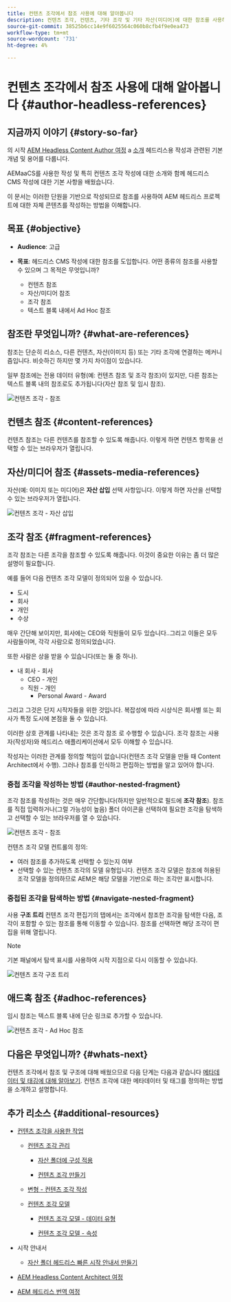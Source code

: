 ```yaml
---
title: 컨텐츠 조각에서 참조 사용에 대해 알아봅니다
description: 컨텐츠 조각, 컨텐츠, 기타 조각 및 기타 자산(미디어)에 대한 참조를 사용하는 방법에 대해 알아봅니다. 헤드리스 CMS 작성을 위한 중첩된 조각의 필요성 및 역학을 소개합니다.
source-git-commit: 38525b6cc14e9f6025564c060b8cfb4f9e0ea473
workflow-type: tm+mt
source-wordcount: '731'
ht-degree: 4%

---
```


# 컨텐츠 조각에서 참조 사용에 대해 알아봅니다 {#author-headless-references}

## 지금까지 이야기 {#story-so-far}

의 시작 [AEM Headless Content Author 여정](overview.md) a [소개](introduction.md) 헤드리스용 작성과 관련된 기본 개념 및 용어를 다룹니다.

AEMaaCS를 사용한 작성 및 특히 컨텐츠 조각 작성에 대한 소개와 함께 헤드리스 CMS 작성에 대한 기본 사항을 배웠습니다.

이 문서는 이러한 단원을 기반으로 작성되므로 참조를 사용하여 AEM 헤드리스 프로젝트에 대한 자체 콘텐츠를 작성하는 방법을 이해합니다.

## 목표 {#objective}

* **Audience**: 고급
* **목표**: 헤드리스 CMS 작성에 대한 참조를 도입합니다. 어떤 종류의 참조를 사용할 수 있으며 그 목적은 무엇입니까?

   * 컨텐츠 참조
   * 자산/미디어 참조
   * 조각 참조
   * 텍스트 블록 내에서 Ad Hoc 참조

## 참조란 무엇입니까? {#what-are-references}

참조는 단순히 리소스, 다른 컨텐츠, 자산(이미지 등) 또는 기타 조각에 연결하는 메커니즘입니다. 비슷하긴 하지만 몇 가지 차이점이 있습니다.

일부 참조에는 전용 데이터 유형(예: 컨텐츠 참조 및 조각 참조)이 있지만, 다른 참조는 텍스트 블록 내의 참조로도 추가됩니다(자산 참조 및 임시 참조).

![컨텐츠 조각 - 참조](/help/journey-headless/author/assets/headless-journey-author-references-01.png)

## 컨텐츠 참조 {#content-references}

컨텐츠 참조는 다른 컨텐츠를 참조할 수 있도록 해줍니다. 이렇게 하면 컨텐츠 항목을 선택할 수 있는 브라우저가 열립니다.

## 자산/미디어 참조 {#assets-media-references}

자산(예: 이미지 또는 미디어)은 **자산 삽입** 선택 사항입니다. 이렇게 하면 자산을 선택할 수 있는 브라우저가 열립니다.

![컨텐츠 조각 - 자산 삽입](/help/journey-headless/author/assets/headless-journey-author-references-02.png)

## 조각 참조 {#fragment-references}

조각 참조는 다른 조각을 참조할 수 있도록 해줍니다. 이것이 중요한 이유는 좀 더 많은 설명이 필요합니다.

예를 들어 다음 컨텐츠 조각 모델이 정의되어 있을 수 있습니다.

* 도시
* 회사
* 개인
* 수상

매우 간단해 보이지만, 회사에는 CEO와 직원들이 모두 있습니다..그리고 이들은 모두 사람들이며, 각각 사람으로 정의되었습니다.

또한 사람은 상을 받을 수 있습니다(또는 둘 중 하나).

* 내 회사 - 회사
   * CEO - 개인
   * 직원 - 개인
      * Personal Award - Award

그리고 그것은 단지 시작자들을 위한 것입니다. 복잡성에 따라 시상식은 회사별 또는 회사가 특정 도시에 본점을 둘 수 있습니다.

이러한 상호 관계를 나타내는 것은 조각 참조 로 수행할 수 있습니다. 조각 참조는 사용자(작성자)와 헤드리스 애플리케이션에서 모두 이해할 수 있습니다.

작성자는 이러한 관계를 정의할 책임이 없습니다(컨텐츠 조각 모델을 만들 때 Content Architect에서 수행). 그러나 참조를 인식하고 편집하는 방법을 알고 있어야 합니다.

### 중첩 조각을 작성하는 방법 {#author-nested-fragment}

조각 참조를 작성하는 것은 매우 간단합니다(하지만 일반적으로 필드에 **조각 참조**). 참조를 직접 입력하거나(그럴 가능성이 높음) 폴더 아이콘을 선택하여 필요한 조각을 탐색하고 선택할 수 있는 브라우저를 열 수 있습니다.

![컨텐츠 조각 - 참조](/help/journey-headless/author/assets/headless-journey-author-references-03.png)

컨텐츠 조각 모델 컨트롤의 정의:

* 여러 참조를 추가하도록 선택할 수 있는지 여부
* 선택할 수 있는 컨텐츠 조각의 모델 유형입니다. 컨텐츠 조각 모델은 참조에 허용된 조각 모델을 정의하므로 AEM은 해당 모델을 기반으로 하는 조각만 표시합니다.

### 중첩된 조각을 탐색하는 방법 {#navigate-nested-fragment}

사용 **구조 트리** 컨텐츠 조각 편집기의 탭에서는 조각에서 참조한 조각을 탐색한 다음, 조각이 포함할 수 있는 참조를 통해 이동할 수 있습니다. 참조를 선택하면 해당 조각이 편집을 위해 열립니다.

>[!NOTE]
>
>기본 패널에서 탐색 표시를 사용하여 시작 지점으로 다시 이동할 수 있습니다.

![컨텐츠 조각 구조 트리](/help/assets/content-fragments/assets/cfm-structuretree-02.png)

## 애드혹 참조 {#adhoc-references}

임시 참조는 텍스트 블록 내에 단순 링크로 추가할 수 있습니다.

![컨텐츠 조각 - Ad Hoc 참조](/help/journey-headless/author/assets/headless-journey-author-references-04.png)

## 다음은 무엇입니까? {#whats-next}

컨텐츠 조각에서 참조 및 구조에 대해 배웠으므로 다음 단계는 다음과 같습니다 [메타데이터 및 태깅에 대해 알아보기](metadata-tagging.md). 컨텐츠 조각에 대한 메타데이터 및 태그를 정의하는 방법을 소개하고 설명합니다.

## 추가 리소스 {#additional-resources}

* [컨텐츠 조각을 사용한 작업](/help/assets/content-fragments/content-fragments.md)

   * [컨텐츠 조각 관리](/help/assets/content-fragments/content-fragments-managing.md)

      * [자산 폴더에 구성 적용](/help/assets/content-fragments/content-fragments-configuration-browser.md#apply-the-configuration-to-your-assets-folder)

      * [컨텐츠 조각 만들기](/help/assets/content-fragments/content-fragments-managing.md#creating-a-content-fragment)
   * [변형 - 컨텐츠 조각 작성](/help/assets/content-fragments/content-fragments-variations.md)

   * [컨텐츠 조각 모델](/help/assets/content-fragments/content-fragments-models.md)

      * [컨텐츠 조각 모델 - 데이터 유형](/help/assets/content-fragments/content-fragments-models.md#data-types)

      * [컨텐츠 조각 모델 - 속성](/help/assets/content-fragments/content-fragments-models.md#properties)


* 시작 안내서
   * [자산 폴더 헤드리스 빠른 시작 안내서 만들기](/help/sites-developing/headless/getting-started/create-assets-folder.md)

* [AEM Headless Content Architect 여정](/help/journey-headless/architect/overview.md)

* [AEM 헤드리스 번역 여정](/help/journey-headless/translation/overview.md)
